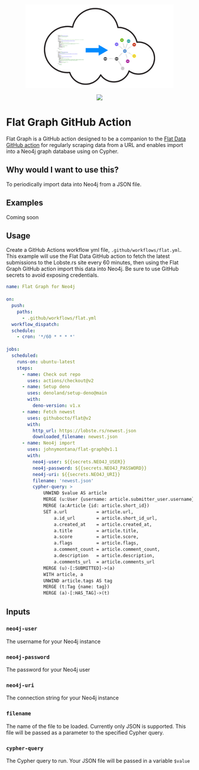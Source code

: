 <p align="center">
  <img src="img/flat-graph.png" width=400>
</p>

<p align="center">
  <img src="https://img.shields.io/github/v/release/johnymontana/flat-graph.svg">  
</p>

# Flat Graph GitHub Action

Flat Graph is a GitHub action designed to be a companion to the [Flat Data GitHub action](https://octo.github.com/projects/flat-data) for regularly scraping data from a URL and enables import into a Neo4j graph database using on Cypher.

## Why would I want to use this?

To periodically import data into Neo4j from a JSON file.

## Examples

Coming soon

## Usage

Create a GitHub Actions workflow yml file, `.github/workflows/flat.yml`. This example will use the Flat Data GitHub action to fetch the latest submissions to the Lobste.rs site every 60 minutes, then using the Flat Graph GitHub action import this data into Neo4j. Be sure to use GitHub secrets to avoid exposing credentials.

```yaml
name: Flat Graph for Neo4j

on:
  push:
    paths:
      - .github/workflows/flat.yml
  workflow_dispatch:
  schedule:
    - cron: '*/60 * * * *'

jobs:
  scheduled:
    runs-on: ubuntu-latest
    steps:
      - name: Check out repo
        uses: actions/checkout@v2
      - name: Setup deno
        uses: denoland/setup-deno@main
        with:
          deno-version: v1.x
      - name: Fetch newest 
        uses: githubocto/flat@v2
        with:
          http_url: https://lobste.rs/newest.json
          downloaded_filename: newest.json
      - name: Neo4j import
        uses: johnymontana/flat-graph@v1.1
        with:
          neo4j-user: ${{secrets.NEO4J_USER}}
          neo4j-password: ${{secrets.NEO4J_PASSWORD}}
          neo4j-uri: ${{secrets.NEO4J_URI}}
          filename: 'newest.json'
          cypher-query: >
              UNWIND $value AS article
              MERGE (u:User {username: article.submitter_user.username})
              MERGE (a:Article {id: article.short_id})
              SET a.url           = article.url,
                  a.id_url        = article.short_id_url,
                  a.created_at    = article.created_at,
                  a.title         = article.title,
                  a.score         = article.score,
                  a.flags         = article.flags,
                  a.comment_count = article.comment_count,
                  a.description   = article.description,
                  a.comments_url  = article.comments_url
              MERGE (u)-[:SUBMITTED]->(a)
              WITH article, a
              UNWIND article.tags AS tag
              MERGE (t:Tag {name: tag})
              MERGE (a)-[:HAS_TAG]->(t)        
```

## Inputs


### `neo4j-user`

The username for your Neo4j instance

### `neo4j-password`

The password for your Neo4j user

### `neo4j-uri`

The connection string for your Neo4j instance

### `filename`

The name of the file to be loaded. Currently only JSON is supported. This file will be passed as a parameter to the specified Cypher query.

### `cypher-query`

The Cypher query to run. Your JSON file will be passed in a variable `$value`

